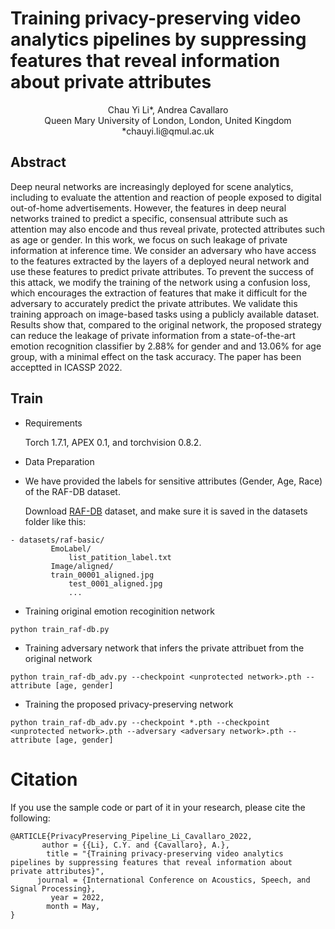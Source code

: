 # Training privacy-preserving video analytics pipelines by suppressing features that reveal information about private attributes
<p align="center">
Chau Yi Li*, Andrea Cavallaro</br>
Queen Mary University of London, London, United Kingdom</br>
*chauyi.li@qmul.ac.uk</br>
</p>




## Abstract
Deep neural networks are increasingly deployed for scene analytics, including to evaluate the attention and reaction of people exposed to digital out-of-home advertisements. However,  the features in deep neural networks trained to predict a specific, consensual attribute such as attention may also encode and thus reveal private, protected attributes such as age or gender. In this work, we focus on such leakage of private information at inference time. We consider an adversary who have access to the features extracted by the layers of a deployed  neural network and use these features to predict private attributes. To prevent the success of this attack, we modify the training of the network using a confusion loss, which encourages the extraction of features that make it difficult for the adversary to accurately predict the private attributes. We validate this training approach on image-based tasks using a publicly available dataset. Results show that, compared to the original network,  the proposed strategy can reduce the leakage of private information from a state-of-the-art emotion recognition classifier by 2.88% for gender and and 13.06% for age group, with a minimal effect on the task accuracy. The paper has been acceptted in ICASSP 2022. 

## Train
- Requirements

  Torch 1.7.1, APEX 0.1, and torchvision 0.8.2.

- Data Preparation
- 
  We have provided the labels for sensitive attributes (Gender, Age, Race) of the RAF-DB dataset. 

  Download [RAF-DB](http://www.whdeng.cn/RAF/model1.html#dataset) dataset, and make sure it is saved in the datasets folder like this:
 
```
- datasets/raf-basic/
         EmoLabel/
             list_patition_label.txt
         Image/aligned/
	     train_00001_aligned.jpg
             test_0001_aligned.jpg
             ...
```
- Training original emotion recoginition network 
```
python train_raf-db.py
```

- Training adversary network that infers the private attribuet from the original network
```
python train_raf-db_adv.py --checkpoint <unprotected network>.pth --attribute [age, gender]
```

- Training the proposed privacy-preserving network 
```
python train_raf-db_adv.py --checkpoint *.pth --checkpoint <unprotected network>.pth --adversary <adversary network>.pth --attribute [age, gender]
```

# Citation
If you use the sample code or part of it in your research, please cite the following:

```
@ARTICLE{PrivacyPreserving_Pipeline_Li_Cavallaro_2022,
       author = {{Li}, C.Y. and {Cavallaro}, A.},
        title = "{Training privacy-preserving video analytics pipelines by suppressing features that reveal information about private attributes}",
      journal = {International Conference on Acoustics, Speech, and Signal Processing},
         year = 2022,
        month = May,
}
```

